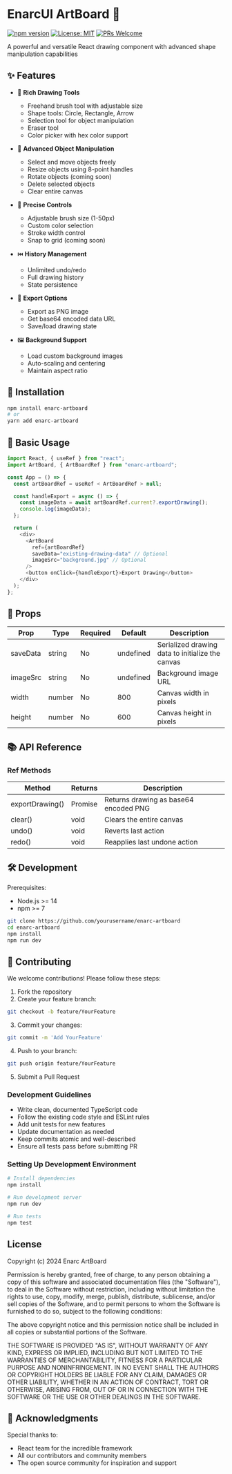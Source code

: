 # EnarcUI ArtBoard 🎨

[![npm version](https://badge.fury.io/js/%40enarcui%2Fartboard.svg)](https://badge.fury.io/js/%40enarcui%2Fartboard)
[![License: MIT](https://img.shields.io/badge/License-MIT-yellow.svg)](https://opensource.org/licenses/MIT)
[![PRs Welcome](https://img.shields.io/badge/PRs-welcome-brightgreen.svg)](#contributing)

A powerful and versatile React drawing component with advanced shape manipulation capabilities

## ✨ Features

- 🎨 **Rich Drawing Tools**

  - Freehand brush tool with adjustable size
  - Shape tools: Circle, Rectangle, Arrow
  - Selection tool for object manipulation
  - Eraser tool
  - Color picker with hex color support

- 🔄 **Advanced Object Manipulation**

  - Select and move objects freely
  - Resize objects using 8-point handles
  - Rotate objects (coming soon)
  - Delete selected objects
  - Clear entire canvas

- 📐 **Precise Controls**

  - Adjustable brush size (1-50px)
  - Custom color selection
  - Stroke width control
  - Snap to grid (coming soon)

- ⏮️ **History Management**

  - Unlimited undo/redo
  - Full drawing history
  - State persistence

- 💾 **Export Options**

  - Export as PNG image
  - Get base64 encoded data URL
  - Save/load drawing state

- 🖼️ **Background Support**
  - Load custom background images
  - Auto-scaling and centering
  - Maintain aspect ratio

## 🚀 Installation

```bash
npm install enarc-artboard
# or
yarn add enarc-artboard
```

## 📖 Basic Usage

```javascript
import React, { useRef } from "react";
import ArtBoard, { ArtBoardRef } from "enarc-artboard";

const App = () => {
  const artBoardRef = useRef < ArtBoardRef > null;

  const handleExport = async () => {
    const imageData = await artBoardRef.current?.exportDrawing();
    console.log(imageData);
  };

  return (
    <div>
      <ArtBoard
        ref={artBoardRef}
        saveData="existing-drawing-data" // Optional
        imageSrc="background.jpg" // Optional
      />
      <button onClick={handleExport}>Export Drawing</button>
    </div>
  );
};
```

## 🔧 Props

| Prop     | Type   | Required | Default   | Description                                      |
| -------- | ------ | -------- | --------- | ------------------------------------------------ |
| saveData | string | No       | undefined | Serialized drawing data to initialize the canvas |
| imageSrc | string | No       | undefined | Background image URL                             |
| width    | number | No       | 800       | Canvas width in pixels                           |
| height   | number | No       | 600       | Canvas height in pixels                          |

## 📚 API Reference

### Ref Methods

| Method          | Returns         | Description                           |
| --------------- | --------------- | ------------------------------------- |
| exportDrawing() | Promise<string> | Returns drawing as base64 encoded PNG |
| clear()         | void            | Clears the entire canvas              |
| undo()          | void            | Reverts last action                   |
| redo()          | void            | Reapplies last undone action          |

## 🛠️ Development

Prerequisites:

- Node.js >= 14
- npm >= 7

```bash
git clone https://github.com/yourusername/enarc-artboard
cd enarc-artboard
npm install
npm run dev
```

## 🤝 Contributing

We welcome contributions! Please follow these steps:

1. Fork the repository
2. Create your feature branch:

```bash
git checkout -b feature/YourFeature
```

3. Commit your changes:

```bash
git commit -m 'Add YourFeature'
```

4. Push to your branch:

```bash
git push origin feature/YourFeature
```

5. Submit a Pull Request

### Development Guidelines

- Write clean, documented TypeScript code
- Follow the existing code style and ESLint rules
- Add unit tests for new features
- Update documentation as needed
- Keep commits atomic and well-described
- Ensure all tests pass before submitting PR

### Setting Up Development Environment

```bash
# Install dependencies
npm install

# Run development server
npm run dev

# Run tests
npm test
```

## License

Copyright (c) 2024 Enarc ArtBoard

Permission is hereby granted, free of charge, to any person obtaining a copy of this software and associated documentation files (the "Software"), to deal in the Software without restriction, including without limitation the rights to use, copy, modify, merge, publish, distribute, sublicense, and/or sell copies of the Software, and to permit persons to whom the Software is furnished to do so, subject to the following conditions:

The above copyright notice and this permission notice shall be included in all copies or substantial portions of the Software.

THE SOFTWARE IS PROVIDED "AS IS", WITHOUT WARRANTY OF ANY KIND, EXPRESS OR IMPLIED, INCLUDING BUT NOT LIMITED TO THE WARRANTIES OF MERCHANTABILITY, FITNESS FOR A PARTICULAR PURPOSE AND NONINFRINGEMENT. IN NO EVENT SHALL THE AUTHORS OR COPYRIGHT HOLDERS BE LIABLE FOR ANY CLAIM, DAMAGES OR OTHER LIABILITY, WHETHER IN AN ACTION OF CONTRACT, TORT OR OTHERWISE, ARISING FROM, OUT OF OR IN CONNECTION WITH THE SOFTWARE OR THE USE OR OTHER DEALINGS IN THE SOFTWARE.

## 🙏 Acknowledgments

Special thanks to:

- React team for the incredible framework
- All our contributors and community members
- The open source community for inspiration and support
